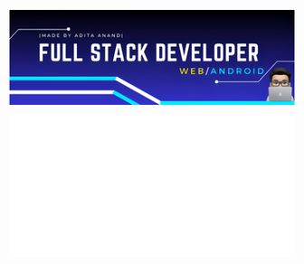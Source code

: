 <img src='https://github.com/adityaanand0001/adityaanand0001/blob/09da1cd54874462657afb09f66201f0223c0e20f/bannerFinal.png' width="960px" alt="banner"></img>

<img src="aboutme.svg">

